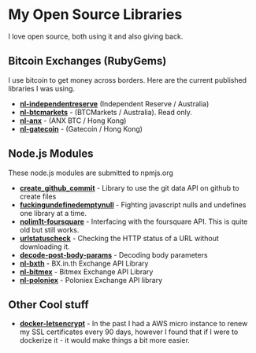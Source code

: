 # My Open Source Libraries

I love open source, both using it and also giving back.

## Bitcoin Exchanges (RubyGems)

I use bitcoin to get money across borders. Here are the current published libraries I was using.

* [**nl-independentreserve**](https://github.com/nolim1t/IndependentReserve) (Independent Reserve / Australia)
* [**nl-btcmarkets**](https://github.com/nolim1t/btcmarkets-gem) - (BTCMarkets / Australia). Read only.
* [**nl-anx**](https://github.com/nolim1t/ANXBTC) - (ANX BTC / Hong Kong)
* [**nl-gatecoin**](https://github.com/nolim1t/nl-gatecoin) - (Gatecoin / Hong Kong)

## Node.js Modules

These node.js modules are submitted to npmjs.org

* [**create_github_commit**](https://github.com/nolim1t/create_github_commit) - Library to use the git data API on github to create files
* [**fuckingundefinedemptynull**](https://github.com/nolim1t/fuckingundefinedemptynull) - Fighting javascript nulls and undefines one library at a time.
* [**nolim1t-foursquare**](https://github.com/nolim1t/nolim1t-foursquare) - Interfacing with the foursquare API. This is quite old but still works.
* [**urlstatuscheck**](https://github.com/nolim1t/urlstatuscheck) - Checking the HTTP status of a URL without downloading it.
* [**decode-post-body-params**](https://github.com/nolim1t/decode-post-body-params) - Decoding body parameters
* [**nl-bxth**](https://github.com/nolim1t/nl-bxth) - BX.in.th Exchange API Library
* [**nl-bitmex**](https://github.com/nolim1t/nl-bitmex) - Bitmex Exchange API Library
* [**nl-poloniex**](https://github.com/nolim1t/nl-poloniex) - Poloniex Exchange API library

## Other Cool stuff

* [**docker-letsencrypt**](https://github.com/nolim1t/docker-letsencrypt) - In the past I had a AWS micro instance to renew my SSL certificates every 90 days, however I found that if I were to dockerize it - it would make things a bit more easier.
